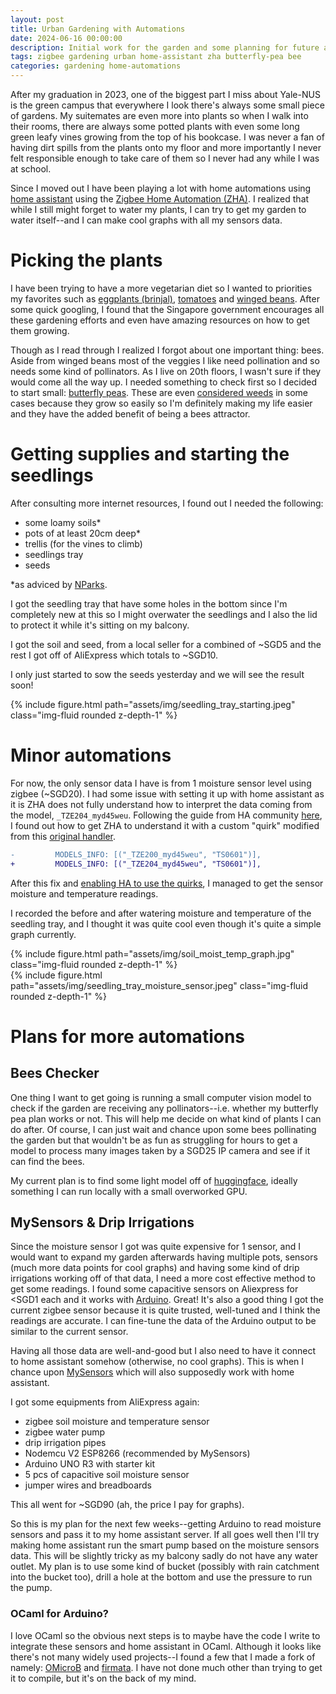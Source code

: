```yaml
---
layout: post
title: Urban Gardening with Automations
date: 2024-06-16 00:00:00
description: Initial work for the garden and some planning for future automations
tags: zigbee gardening urban home-assistant zha butterfly-pea bee
categories: gardening home-automations
---
```


After my graduation in 2023, one of the biggest part I miss about Yale-NUS is the green campus that everywhere I look there's always some small piece of gardens.  My suitemates are even more into plants so when I walk into their rooms, there are always some potted plants with even some long green leafy vines growing from the top of his bookcase.  I was never a fan of having dirt spills from the plants onto my floor and more importantly I never felt responsible enough to take care of them so I never had any while I was at school.  

Since I moved out I have been playing a lot with home automations using [home assistant](https://www.home-assistant.io/) using the [Zigbee Home Automation (ZHA)](https://www.home-assistant.io/integrations/zha/).  I realized that while I still might forget to water my plants, I can try to get my garden to water itself--and I can make cool graphs with all my sensors data.  

# Picking the plants
I have been trying to have a more vegetarian diet so I wanted to priorities my favorites such as [eggplants (brinjal)](https://gardeningsg.nparks.gov.sg/page-index/edible-plants/brinjal/), [tomatoes](https://gardeningsg.nparks.gov.sg/page-index/edible-plants/tomato/) and [winged beans](https://gardeningsg.nparks.gov.sg/page-index/edible-plants/winged-bean/).  After some quick googling, I found that the Singapore government encourages all these gardening efforts and even have amazing resources on how to get them growing.  

Though as I read through I realized I forgot about one important thing: bees.  Aside from winged beans most of the veggies I like need pollination and so needs some kind of pollinators.  As I live on 20th floors, I wasn't sure if they would come all the way up.  I needed something to check first so I decided to start small: [butterfly peas](https://gardeningsg.nparks.gov.sg/page-index/edible-plants/butterfly-pea/).  These are even [considered weeds](https://gardeningsg.nparks.gov.sg/page-index/edible-plants/butterfly-pea/) in some cases because they grow so easily so I'm definitely making my life easier and they have the added benefit of being a bees attractor.  

# Getting supplies and starting the seedlings
After consulting more internet resources, I found out I needed the following:  
* some loamy soils\*  
* pots of at least 20cm deep\*  
* trellis (for the vines to climb)  
* seedlings tray  
* seeds  

\*as adviced by [NParks](https://gardeningsg.nparks.gov.sg/page-index/edible-plants/butterfly-pea/).  

I got the seedling tray that have some holes in the bottom since I'm completely new at this so I might overwater the seedlings and I also the lid to protect it while it's sitting on my balcony.  

I got the soil and seed, from a local seller for a combined of ~SGD5 and the rest I got off of AliExpress which totals to ~SGD10.  

I only just started to sow the seeds yesterday and we will see the result soon!  
<div class="row mt-3">
    <div class="col-sm mt-3 mt-md-0">
          {% include figure.html path="assets/img/seedling_tray_starting.jpeg" class="img-fluid rounded z-depth-1" %}
    </div>
</div>

# Minor automations
For now, the only sensor data I have is from 1 moisture sensor level using zigbee (~SGD20).  I had some issue with setting it up with home assistant as it is ZHA does not fully understand how to interpret the data coming from the model, `_TZE204_myd45weu`.  Following the guide from HA community [here](https://community.home-assistant.io/t/ts0601-tze200-ga1maeof-soil-moisture-sensor-and-zha/590913), I found out how to get ZHA to understand it with a custom "quirk" modified from this [original handler](https://github.com/zigpy/zha-device-handlers/blob/92c9fbc6d01a5d86f78d64183302b906aa7d8215/zhaquirks/tuya/ts0601_sensor.py).

```diff
-         MODELS_INFO: [("_TZE200_myd45weu", "TS0601")],
+         MODELS_INFO: [("_TZE204_myd45weu", "TS0601")],
```

After this fix and [enabling HA to use the quirks](https://community.home-assistant.io/t/how-to-setup-local-zha-quirks/341226/2?u=sewenthy), I managed to get the sensor moisture and temperature readings.  

I recorded the before and after watering moisture and temperature of the seedling tray, and I thought it was quite cool even though it's quite a simple graph currently.  

<div class="row mt-3">
    <div class="col-sm mt-3 mt-md-0">
          {% include figure.html path="assets/img/soil_moist_temp_graph.jpg" class="img-fluid rounded z-depth-1" %}
    </div>
	<div class="col-sm mt-3 mt-md-0">
		{% include figure.html path="assets/img/seedling_tray_moisture_sensor.jpeg" class="img-fluid rounded z-depth-1" %}
	</div>
</div>

# Plans for more automations

## Bees Checker
One thing I want to get going is running a small computer vision model to check if the garden are receiving any pollinators--i.e. whether my butterfly pea plan works or not.  This will help me decide on what kind of plants I can do after.  Of course, I can just wait and chance upon some bees pollinating the garden but that wouldn't be as fun as struggling for hours to get a model to process many images taken by a SGD25 IP camera and see if it can find the bees.  

My current plan is to find some light model off of [huggingface](https://huggingface.co/), ideally something I can run locally with a small overworked GPU.  

## MySensors & Drip Irrigations
Since the moisture sensor I got was quite expensive for 1 sensor, and I would want to expand my garden afterwards having multiple pots, sensors (much more data points for cool graphs) and having some kind of drip irrigations working off of that data, I need a more cost effective method to get some readings.  I found some capacitive sensors on Aliexpress for <SGD1 each and it works with [Arduino](https://www.arduino.cc/). Great!  It's also a good thing I got the current zigbee sensor because it is quite trusted, well-tuned and I think the readings are accurate.  I can fine-tune the data of the Arduino output to be similar to the current sensor.  

Having all those data are well-and-good but I also need to have it connect to home assistant somehow (otherwise, no cool graphs).  This is when I chance upon [MySensors](https://www.mysensors.org/about/iot) which will also supposedly work with home assistant.  

I got some equipments from AliExpress again:
* zigbee soil moisture and temperature sensor  
* zigbee water pump  
* drip irrigation pipes  
* Nodemcu V2 ESP8266 (recommended by MySensors)  
* Arduino UNO R3 with starter kit  
* 5 pcs of capacitive soil moisture sensor  
* jumper wires and breadboards  

This all went for ~SGD90 (ah, the price I pay for graphs).  

So this is my plan for the next few weeks--getting Arduino to read moisture sensors and pass it to my home assistant server.  If all goes well then I'll try making home assistant run the smart pump based on the moisture sensors data.  This will be slightly tricky as my balcony sadly do not have any water outlet.  My plan is to use some kind of bucket (possibly with rain catchment into the bucket too), drill a hole at the bottom and use the pressure to run the pump.  

### OCaml for Arduino?
I love OCaml so the obvious next steps is to maybe have the code I write to integrate these sensors and home assistant in OCaml. Although it looks like there's not many widely used projects--I found a few that I made a fork of namely: [OMicroB](https://github.com/sewenthy/OMicroB) and [firmata](https://github.com/sewenthy/firmata).  I have not done much other than trying to get it to compile, but it's on the back of my mind.  
